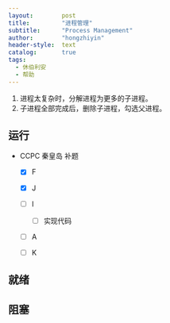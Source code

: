 ```yaml
---
layout:        post
title:         "进程管理"
subtitle:      "Process Management"
author:        "hongzhiyin"
header-style:  text
catalog:       true
tags:
  - 休伯利安
  - 帮助
---
```


1. 进程太复杂时，分解进程为更多的子进程。
2. 子进程全部完成后，删除子进程，勾选父进程。

## 运行

- CCPC 秦皇岛 补题
  - [x] F
  - [x] J
  - [ ] I
    - [ ] 实现代码
  - [ ] A
  - [ ] K





## 就绪





## 阻塞

